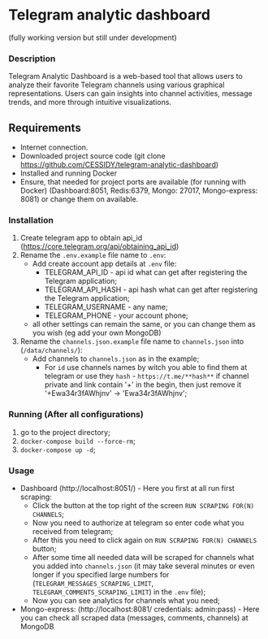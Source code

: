 # Telegram analytic dashboard 
(fully working version but still under development)

### **Description**

Telegram Analytic Dashboard is a web-based tool that allows users to analyze their favorite Telegram channels using various graphical representations. Users can gain insights into channel activities, message trends, and more through intuitive visualizations.

## **Requirements**
- Internet connection.
- Downloaded project source code (git clone https://github.com/CESSIDY/telegram-analytic-dashboard)
- Installed and running Docker
- Ensure, that needed for project ports are available (for running with Docker) (Dashboard:8051, Redis:6379, Mongo: 27017, Mongo-express: 8081) or change them on available.

### **Installation**
1. Create telegram app to obtain api_id (https://core.telegram.org/api/obtaining_api_id)
2. Rename the `.env.example` file name to `.env`:
   - Add create account app details at `.env` file:
     - TELEGRAM_API_ID - api id what can get after registering the Telegram application;
     - TELEGRAM_API_HASH - api hash what can get after registering the Telegram application;
     - TELEGRAM_USERNAME - any name;
     - TELEGRAM_PHONE - your account phone;
   - all other settings can remain the same, or you can change them as you wish (eg add your own MongoDB)  
3. Rename the `channels.json.example` file name to `channels.json` into (`/data/channels/`):
    - Add channels to `channels.json` as in the example;
      - For `id` use channels names by witch you able to find them at telegram or use they `hash` - `https://t.me/**hash**` if channel private and link contain '+' in the begin, then just remove it '+Ewa34r3fAWhjnv' -> 'Ewa34r3fAWhjnv';


### **Running (After all configurations)**
  1. go to the project directory;
  2. `docker-compose build --force-rm`;
  3. `docker-compose up -d`;

### **Usage**
  - Dashboard (http://localhost:8051/) - Here you first at all run first scraping:
    - Click the button at the top right of the screen `RUN SCRAPING FOR(N) CHANNELS`;
    - Now you need to authorize at telegram so enter code what you received from telegram;
    - After this you need to click again on `RUN SCRAPING FOR(N) CHANNELS` button;
    - After some time all needed data will be scraped for channels what you added into `channels.json` (it may take several minutes or even longer if you specified large numbers for (`TELEGRAM_MESSAGES_SCRAPING_LIMIT`, `TELEGRAM_COMMENTS_SCRAPING_LIMIT`) in the `.env` file);
    - Now you can see analytics for channels what you need;
  - Mongo-express: (http://localhost:8081/ credentials: admin:pass) - Here you can check all scraped data (messages, comments, channels) at MongoDB